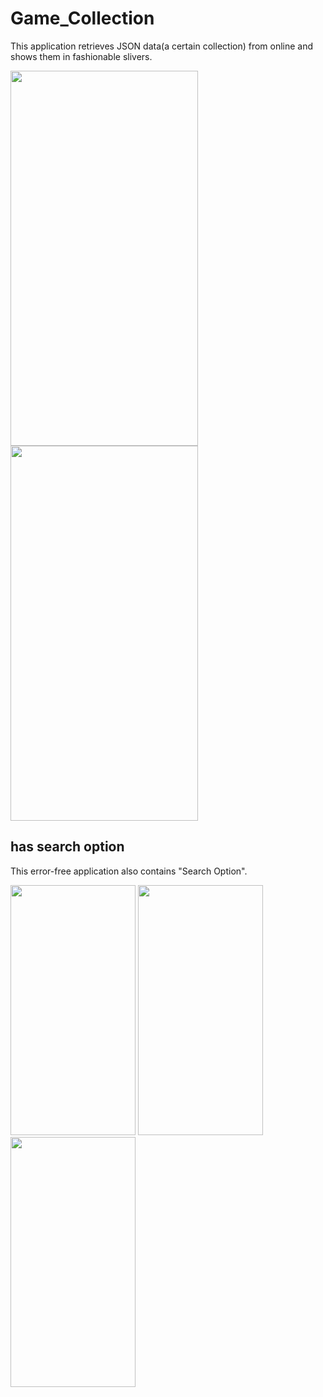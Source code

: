 # Game_Collection

This application retrieves JSON data(a certain collection) from online and shows them in fashionable slivers.

<p float="center">
  <img src="https://user-images.githubusercontent.com/71214537/157215403-8dfa2807-d05f-4899-8ea2-49c1880cbb62.jpg" width="300" height="600" />
  <img src="https://user-images.githubusercontent.com/71214537/157215797-f167d16c-c256-4903-8b3b-1307ba61cc33.jpg" width="300" height="600" />
</p>

## has search option

This error-free application also contains "Search Option".

<p float="left">
  <img src="https://user-images.githubusercontent.com/71214537/157215403-8dfa2807-d05f-4899-8ea2-49c1880cbb62.jpg" width="200" height="400" />
  <img src="https://user-images.githubusercontent.com/71214537/157215579-c966ce7a-a4b6-431e-b0a0-e5de49706422.jpg" width="200" height="400" /> 
  <img src="https://user-images.githubusercontent.com/71214537/157215665-381182db-d4e6-4370-acd0-ce46af4711f2.jpg" width="200" height="400" />
</p>
